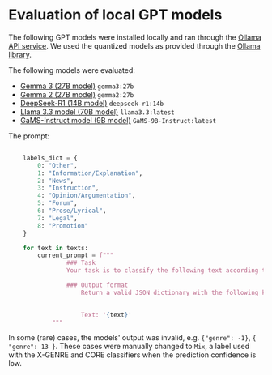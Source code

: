 # Evaluation of local GPT models

The following GPT models were installed locally and ran through the [Ollama API service](https://ollama.com/). We used the quantized models as provided through the [Ollama library](https://ollama.com/library/).

The following models were evaluated:
- [Gemma 3 (27B model)](https://ollama.com/library/gemma3) `gemma3:27b`
- [Gemma 2 (27B model)](https://ollama.com/library/gemma2) `gemma2:27b`
- [DeepSeek-R1 (14B model)](https://ollama.com/library/deepseek-r1) `deepseek-r1:14b`
- [Llama 3.3 model (70B model)](https://ollama.com/library/llama3.3) `llama3.3:latest`
- [GaMS-Instruct model (9B model)](https://huggingface.co/cjvt/GaMS-9B-Instruct) `GaMS-9B-Instruct:latest`

The prompt:
```python

	labels_dict = {
		0: "Other",
		1: "Information/Explanation",
		2: "News",
		3: "Instruction",
		4: "Opinion/Argumentation",
		5: "Forum",
		6: "Prose/Lyrical",
		7: "Legal",
		8: "Promotion"
	}

	for text in texts:
		current_prompt = f"""
				### Task
				Your task is to classify the following text according to genre. Genres are text types, defined by the function of the text, author’s purpose and form of the text. Always provide a label, even if you are not sure.

				### Output format
					Return a valid JSON dictionary with the following key: 'genre' and a value should be an integer which represents one of the labels according to the following dictionary: {labels_dict}.

					
					Text: '{text}'
			"""

```

In some (rare) cases, the models' output was invalid, e.g. `{"genre": -1}`, `{ "genre": 13 }`. These cases were manually changed to `Mix`, a label used with the X-GENRE and CORE classifiers when the prediction confidence is low.